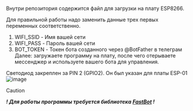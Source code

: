 Внутри репозитория содержится файл для загрузки на плату ESP8266.

Для правильной работы надо заменить данные трех первых переменных соответственно.
1. WIFI_SSID - Имя вашей сети
2. WIFI_PASS - Пароль вашей сети
3. BOT_TOKEN - Токен бота созданного через @BotFather в телеграм
Далее: загружаете программу на плату, после чего отерываете мессенджер и используете вашего бота для управления.

Светодиод закреплен за PIN 2 (GPIO2). Он был указан для платы ESP-01
![image](https://github.com/stsvift/TelegramLedControl/assets/102189717/bac8660f-d76c-46d3-b3f9-d4a9ba1cd232)

> [!CAUTION]
> ***! Для работы программы требуется библиотека [FastBot](https://github.com/GyverLibs/FastBot) !***
